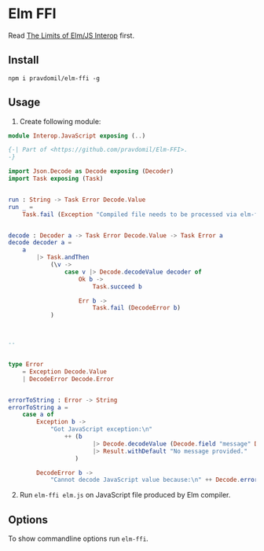 # Elm FFI

Read [The Limits of Elm/JS Interop](https://guide.elm-lang.org/interop/limits.html) first.

## Install

`npm i pravdomil/elm-ffi -g`

## Usage

1. Create following module:

```elm
module Interop.JavaScript exposing (..)

{-| Part of <https://github.com/pravdomil/Elm-FFI>.
-}

import Json.Decode as Decode exposing (Decoder)
import Task exposing (Task)


run : String -> Task Error Decode.Value
run _ =
    Task.fail (Exception "Compiled file needs to be processed via elm-ffi command.")


decode : Decoder a -> Task Error Decode.Value -> Task Error a
decode decoder a =
    a
        |> Task.andThen
            (\v ->
                case v |> Decode.decodeValue decoder of
                    Ok b ->
                        Task.succeed b

                    Err b ->
                        Task.fail (DecodeError b)
            )



--


type Error
    = Exception Decode.Value
    | DecodeError Decode.Error


errorToString : Error -> String
errorToString a =
    case a of
        Exception b ->
            "Got JavaScript exception:\n"
                ++ (b
                        |> Decode.decodeValue (Decode.field "message" Decode.string)
                        |> Result.withDefault "No message provided."
                   )

        DecodeError b ->
            "Cannot decode JavaScript value because:\n" ++ Decode.errorToString b
```

2. Run `elm-ffi elm.js` on JavaScript file produced by Elm compiler.

## Options

To show commandline options run `elm-ffi`.
